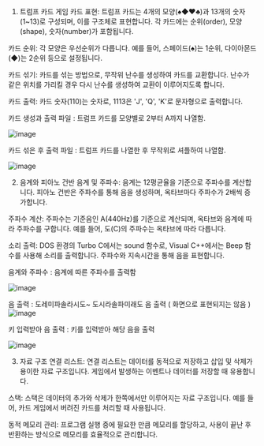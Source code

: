 1. 트럼프 카드 게임
카드 표현: 트럼프 카드는 4개의 모양(♠◆♥♣)과 13개의 숫자(1~13)로 구성되며, 이를 구조체로 표현합니다. 각 카드에는 순위(order), 모양(shape), 숫자(number)가 포함됩니다.

카드 순위: 각 모양은 우선순위가 다릅니다. 예를 들어, 스페이드(♠)는 1순위, 다이아몬드(◆)는 2순위 등으로 설정됩니다.

카드 섞기: 카드를 섞는 방법으로, 무작위 난수를 생성하여 카드를 교환합니다. 난수가 같은 위치를 가리킬 경우 다시 난수를 생성하여 교환이 이루어지도록 합니다.

카드 출력: 카드 숫자(110)는 숫자로, 1113은 'J', 'Q', 'K'로 문자형으로 출력합니다.


카드 생성과 출력 파일 : 트럼프 카드를 모양별로 2부터 A까지 나열함.

![image](https://github.com/user-attachments/assets/ad2cc2f8-b857-423e-823e-2549e9e6fed0)

카드 섞은 후 출력 파일 : 트럼프 카드를 나열한 후 무작위로 셔플하여 나열함.

![image](https://github.com/user-attachments/assets/3c164c23-252b-4752-897a-3681e6682bab)

2. 음계와 피아노 건반
음계 및 주파수: 음계는 12평균율을 기준으로 주파수를 계산합니다. 피아노 건반은 주파수를 통해 음을 생성하며, 옥타브마다 주파수가 2배씩 증가합니다.

주파수 계산: 주파수는 기준음인 A(440Hz)를 기준으로 계산되며, 옥타브와 음계에 따라 주파수를 구합니다. 예를 들어, 도(C)의 주파수는 옥타브에 따라 다릅니다.

소리 출력: DOS 환경의 Turbo C에서는 sound 함수로, Visual C++에서는 Beep 함수를 사용해 소리를 출력합니다. 주파수와 지속시간을 통해 음을 표현합니다.

음계와 주파수 : 음계에 따른 주파수를 출력함

![image](https://github.com/user-attachments/assets/d82ff04c-7ab9-49c2-980f-d0b2fabdf85f)

음 출력 : 도레미파솔라시도~ 도시라솔파미래도 음 출력 ( 화면으로 표현되지는 않음 )
![image](https://github.com/user-attachments/assets/7854c2c9-1c1b-4872-988e-737b8869da23)

키 입력받아 음 출력 : 키를 입력받아 해당 음을 출력

![image](https://github.com/user-attachments/assets/b505b6b4-505a-4b0a-9f2a-196d40c0dafb)

3. 자료 구조
연결 리스트: 연결 리스트는 데이터를 동적으로 저장하고 삽입 및 삭제가 용이한 자료 구조입니다. 게임에서 발생하는 이벤트나 데이터를 저장할 때 유용합니다.

스택: 스택은 데이터의 추가와 삭제가 한쪽에서만 이루어지는 자료 구조입니다. 예를 들어, 카드 게임에서 버려진 카드를 처리할 때 사용됩니다.

동적 메모리 관리: 프로그램 실행 중에 필요한 만큼 메모리를 할당하고, 사용이 끝난 후 반환하는 방식으로 메모리를 효율적으로 관리합니다.


























